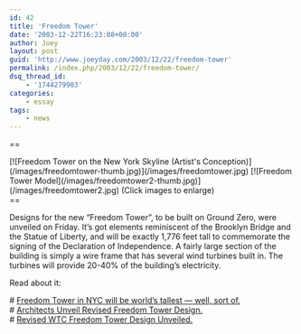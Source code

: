 ```yaml
---
id: 42
title: 'Freedom Tower'
date: '2003-12-22T16:23:08+00:00'
author: Joey
layout: post
guid: 'http://www.joeyday.com/2003/12/22/freedom-tower'
permalink: /index.php/2003/12/22/freedom-tower/
dsq_thread_id:
    - '1744279903'
categories:
    - essay
tags:
    - news
---
```


==

<div class="lpic">[![Freedom Tower on the New York Skyline (Artist's Conception)](/images/freedomtower-thumb.jpg)](/images/freedomtower.jpg) [![Freedom Tower Model](/images/freedomtower2-thumb.jpg)](/images/freedomtower2.jpg)  
(Click images to enlarge)</div>==

Designs for the new “Freedom Tower”, to be built on Ground Zero, were unveiled on Friday. It’s got elements reminiscent of the Brooklyn Bridge and the Statue of Liberty, and will be exactly 1,776 feet tall to commemorate the signing of the Declaration of Independence. A fairly large section of the building is simply a wire frame that has several wind turbines built in. The turbines will provide 20-40% of the building’s electricity.

Read about it:

\# [Freedom Tower in NYC will be world’s tallest — well, sort of.](http://www.usatoday.com/news/nation/2003-12-22-freedom-tower_x.htm)  
\# [Architects Unveil Revised Freedom Tower Design.](http://www.nytimes.com/2003/12/19/nyregion/19CND-TOWERS.html)  
\# [Revised WTC Freedom Tower Design Unveiled.](http://abcnews.go.com/wire/US/ap20031219_1628.html)
